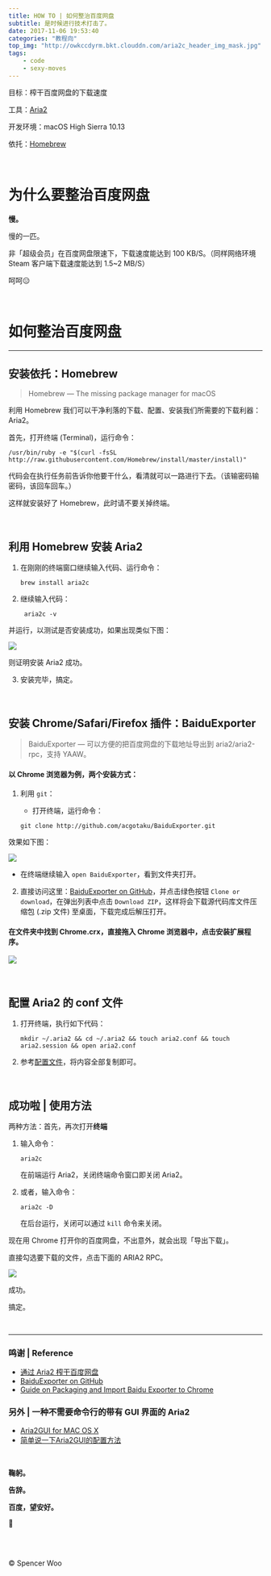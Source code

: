 ```yaml
---
title: HOW TO | 如何整治百度网盘
subtitle: 是时候进行技术打击了。
date: 2017-11-06 19:53:40
categories: "教程向"
top_img: "http://owkccdyrm.bkt.clouddn.com/aria2c_header_img_mask.jpg"
tags:
	- code
	- sexy-moves
---
```


目标：榨干百度网盘的下载速度

工具：[Aria2](http://aria2.github.io)

开发环境：macOS High Sierra 10.13

依托：[Homebrew](http://brew.sh)

<br>

# 为什么要整治百度网盘

**慢。**

慢的一匹。

非「超级会员」在百度网盘限速下，下载速度能达到 100 KB/S。（同样网络环境 Steam 客户端下载速度能达到 1.5~2 MB/S）

呵呵😑

<br>

# 如何整治百度网盘

---

## 安装依托：Homebrew

> Homebrew — The missing package manager for macOS

利用 Homebrew 我们可以干净利落的下载、配置、安装我们所需要的下载利器：Aria2。

首先，打开终端 (Terminal)，运行命令：

```shell
/usr/bin/ruby -e "$(curl -fsSL http://raw.githubusercontent.com/Homebrew/install/master/install)"
```

代码会在执行任务前告诉你他要干什么，看清就可以一路进行下去。（该输密码输密码，该回车回车。）

这样就安装好了 Homebrew，此时请不要关掉终端。

<br>

## 利用  Homebrew 安装 Aria2

1. 在刚刚的终端窗口继续输入代码、运行命令：

   ```shell
   brew install aria2c
   ```

2. 继续输入代码：

   ```shell
    aria2c -v
   ```

  并运行，以测试是否安装成功，如果出现类似下图：

  ![](http://owkccdyrm.bkt.clouddn.com/aria2c-v.jpg)

  则证明安装 Aria2 成功。

3. 安装完毕，搞定。

<br>

## 安装 Chrome/Safari/Firefox 插件：BaiduExporter

> BaiduExporter — 可以方便的把百度网盘的下载地址导出到 aria2/aria2-rpc，支持 YAAW。

#### 以 Chrome 浏览器为例，两个安装方式：

1. 利用 `git`：
   - 打开终端，运行命令：

    ```shell
    git clone http://github.com/acgotaku/BaiduExporter.git
    ```

  效果如下图：

  ![](http://owkccdyrm.bkt.clouddn.com/git_baidu_exporter.jpg)

   - 在终端继续输入 `open BaiduExporter`，看到文件夹打开。

2. 直接访问这里：[BaiduExporter on GitHub](http://github.com/acgotaku/BaiduExporter)，并点击绿色按钮 `Clone or download`，在弹出列表中点击 `Download ZIP`，这样将会下载源代码库文件压缩包 (.zip 文件) 至桌面，下载完成后解压打开。

#### 在文件夹中找到 Chrome.crx，直接拖入 Chrome 浏览器中，点击安装扩展程序。

![](http://owkccdyrm.bkt.clouddn.com/git_exporter_finder.jpg)

<br>

## 配置 Aria2 的 conf 文件

1. 打开终端，执行如下代码：

   ```shell
   mkdir ~/.aria2 && cd ~/.aria2 && touch aria2.conf && touch aria2.session && open aria2.conf
   ```

2. 参考[配置文件](http://raw.githubusercontent.com/acgotaku/BaiduExporter/master/aria2c/aria2.conf)，将内容全部复制即可。

<br>

## 成功啦 | 使用方法

两种方法：首先，再次打开**终端**

1. 输入命令：

   ```shell
   aria2c
   ```

   在前端运行 Aria2，关闭终端命令窗口即关闭 Aria2。

2. 或者，输入命令：

   ```shell
   aria2c -D
   ```

   在后台运行，关闭可以通过 `kill` 命令来关闭。

现在用 Chrome 打开你的百度网盘，不出意外，就会出现「导出下载」。

直接勾选要下载的文件，点击下面的 ARIA2 RPC。

![](http://owkccdyrm.bkt.clouddn.com/baidu_works.jpg)

成功。

搞定。

<br>

---

### 鸣谢 | Reference

- [通过 Aria2 榨干百度网盘](http://blog.sunnyyoung.net/tong-guo-aria2-zha-gan-bai-du-wang-pan/)
- [BaiduExporter on GitHub](http://github.com/acgotaku/BaiduExporter)
- [Guide on Packaging and Import Baidu Exporter to Chrome](http://hencolle.com/2016/10/16/baidu_exporter/#last)

### 另外 | 一种不需要命令行的带有 GUI 界面的 Aria2

- [Aria2GUI for MAC OS X](http://github.com/yangshun1029/aria2gui)
- [简单说一下Aria2GUI的配置方法](http://www.jianshu.com/p/b58fff3fb946)

<br>

**鞠躬。**

**告辞。**

**百度，望安好。**

🙂

<br>

<br>

© Spencer Woo
